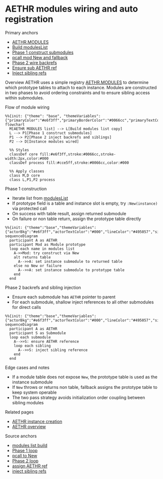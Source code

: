 # AETHR modules wiring and auto registration

Primary anchors
- [AETHR.MODULES](../../dev/AETHR.lua:40)
- [Build modulesList](../../dev/AETHR.lua:148)
- [Phase 1 construct submodules](../../dev/AETHR.lua:155)
- [pcall mod New and fallback](../../dev/AETHR.lua:160)
- [Phase 2 wire backrefs](../../dev/AETHR.lua:172)
- [Ensure sub AETHR ref](../../dev/AETHR.lua:178)
- [Inject sibling refs](../../dev/AETHR.lua:181)

Overview
AETHR uses a simple registry [AETHR.MODULES](../../dev/AETHR.lua:40) to determine which prototype tables to attach to each instance. Modules are constructed in two phases to avoid ordering constraints and to ensure sibling access within submodules.

Flow of module wiring

```mermaid
%%{init: {"theme": "base", "themeVariables": {"primaryColor":"#e6f3ff","primaryBorderColor":"#0066cc","primaryTextColor":"#000","lineColor":"#495057","textColor":"#000","fontSize":"14px"}}}%%
flowchart
  M[AETHR MODULES list] --> L[Build modules list copy]
  L --> P1[Phase 1 construct submodules]
  P1 --> P2[Phase 2 inject backrefs and siblings]
  P2 --> D[Instance modules wired]

  %% Styles
  classDef core fill:#e6f3ff,stroke:#0066cc,stroke-width:2px,color:#000
  classDef process fill:#cce5ff,stroke:#0066cc,color:#000

  %% Apply classes
  class M,D core
  class L,P1,P2 process
```

Phase 1 construction
- Iterate list from [modulesList](../../dev/AETHR.lua:148)
- If prototype field is a table and instance slot is empty, try `:New(instance)` via protected call
- On success with table result, assign returned submodule
- On failure or non table return, assign the prototype table directly

```mermaid
%%{init: {"theme":"base","themeVariables":{"actorBkg":"#e6f3ff","actorTextColor":"#000","lineColor":"#495057","signalColor":"#0066cc","signalTextColor":"#000","fontSize":"14px"}}}%%
sequenceDiagram
  participant A as AETHR
  participant Mod as Module prototype
  loop each name in modules list
    A->>Mod: try construct via New
    alt returns table
      A-->>A: set instance submodule to returned table
    else no New or failure
      A-->>A: set instance submodule to prototype table
    end
  end
```

Phase 2 backrefs and sibling injection
- Ensure each submodule has `AETHR` pointer to parent
- For each submodule, shallow inject references to all other submodules for direct calls

```mermaid
%%{init: {"theme":"base","themeVariables":{"actorBkg":"#e6f3ff","actorTextColor":"#000","lineColor":"#495057","signalColor":"#0066cc","signalTextColor":"#000","fontSize":"14px"}}}%%
sequenceDiagram
  participant A as AETHR
  participant S as Submodule
  loop each submodule
    A-->>S: ensure AETHR reference
    loop each sibling
      A-->>S: inject sibling reference
    end
  end
```

Edge cases and notes
- If a module table does not expose `New`, the prototype table is used as the instance submodule
- If `New` throws or returns non table, fallback assigns the prototype table to keep system operable
- The two pass strategy avoids initialization order coupling between sibling modules

Related pages
- [AETHR instance creation](./instance_creation.md)
- [AETHR overview](./README.md)

Source anchors
- [modules list build](../../dev/AETHR.lua:148)
- [Phase 1 loop](../../dev/AETHR.lua:155)
- [pcall to New](../../dev/AETHR.lua:160)
- [Phase 2 loop](../../dev/AETHR.lua:172)
- [assign AETHR ref](../../dev/AETHR.lua:178)
- [inject sibling refs](../../dev/AETHR.lua:181)